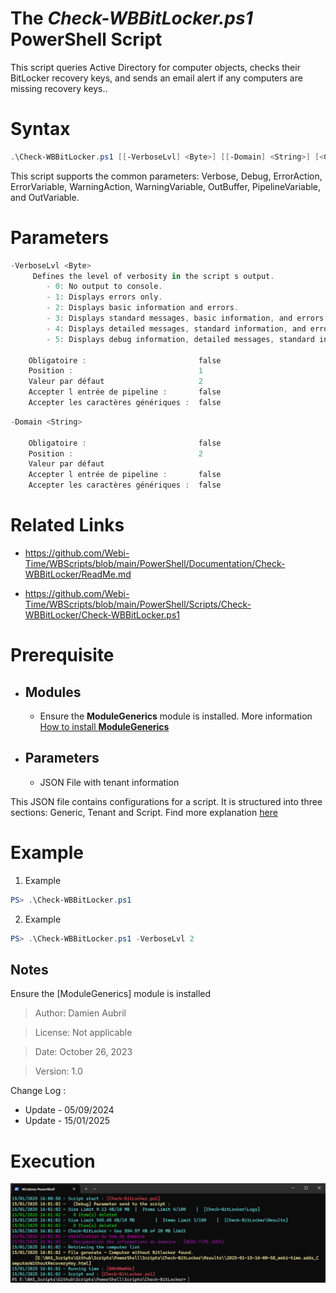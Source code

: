 ﻿# The *Check-WBBitLocker.ps1* PowerShell Script

This script queries Active Directory for computer objects, checks their BitLocker recovery keys, and sends an email 
alert if any computers are missing recovery keys..

# Syntax
```powershell
.\Check-WBBitLocker.ps1 [[-VerboseLvl] <Byte>] [[-Domain] <String>] [<CommonParameters>]
```

This script supports the common parameters: Verbose, Debug, ErrorAction, ErrorVariable, WarningAction, 
WarningVariable, OutBuffer, PipelineVariable, and OutVariable.

# Parameters
```powershell
-VerboseLvl <Byte>
     Defines the level of verbosity in the script s output.
        - 0: No output to console.
        - 1: Displays errors only.
        - 2: Displays basic information and errors.
        - 3: Displays standard messages, basic information, and errors.
        - 4: Displays detailed messages, standard information, and errors.
        - 5: Displays debug information, detailed messages, standard information, and errors.
    
    Obligatoire :                         false
    Position :                            1
    Valeur par défaut                     2
    Accepter l entrée de pipeline :       false
    Accepter les caractères génériques :  false
```
```powershell
-Domain <String>
     
    Obligatoire :                         false
    Position :                            2
    Valeur par défaut                     
    Accepter l entrée de pipeline :       false
    Accepter les caractères génériques :  false
```


# Related Links
- https://github.com/Webi-Time/WBScripts/blob/main/PowerShell/Documentation/Check-WBBitLocker/ReadMe.md

- https://github.com/Webi-Time/WBScripts/blob/main/PowerShell/Scripts/Check-WBBitLocker/Check-WBBitLocker.ps1
# Prerequisite
- ## Modules
	- Ensure the **ModuleGenerics** module is installed. More information [How to install **ModuleGenerics**](/PowerShell/ReadMe-Modules-Installation.md)


- ## Parameters
	- JSON File with tenant information

This JSON file contains configurations for a script. It is structured into three sections: Generic, Tenant and Script. Find more explanation [here](/PowerShell/ReadMe-JSON-File.md)

# Example

1. Example
```powershell
PS> .\Check-WBBitLocker.ps1
```

2. Example
```powershell
PS> .\Check-WBBitLocker.ps1 -VerboseLvl 2
```

## Notes
Ensure the [ModuleGenerics] module is installed 


>Author: Damien Aubril

>License: Not applicable

>Date: October 26, 2023


>Version: 1.0

Change Log :
- Update - 05/09/2024
- Update - 15/01/2025

# Execution
<img src='Check-WBBitLocker-Execution.png' alt='Check-WBBitLocker-Execution' width='auto' height='auto' />

